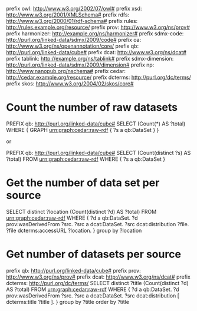 prefix owl: <http://www.w3.org/2002/07/owl#>
prefix xsd: <http://www.w3.org/2001/XMLSchema#>
prefix rdfs: <http://www.w3.org/2000/01/rdf-schema#>
prefix rules: <http://rules.example.org/resource/>
prefix prov: <http://www.w3.org/ns/prov#>
prefix harmonizer: <http://example.org/ns/harmonizer#>
prefix sdmx-code: <http://purl.org/linked-data/sdmx/2009/code#>
prefix oa: <http://www.w3.org/ns/openannotation/core/>
prefix qb: <http://purl.org/linked-data/cube#>
prefix dcat: <http://www.w3.org/ns/dcat#>
prefix tablink: <http://example.org/ns/tablink#>
prefix sdmx-dimension: <http://purl.org/linked-data/sdmx/2009/dimension#>
prefix np: <http://www.nanopub.org/nschema#>
prefix cedar: <http://cedar.example.org/resource/>
prefix dcterms: <http://purl.org/dc/terms/>
prefix skos: <http://www.w3.org/2004/02/skos/core#>
 
# Count the number of raw datasets

PREFIX qb:  <http://purl.org/linked-data/cube#>
SELECT (Count(*) AS ?total) WHERE
{ GRAPH <urn:graph:cedar:raw-rdf> { 
?s a qb:DataSet 
} }

or

PREFIX qb:  <http://purl.org/linked-data/cube#>
SELECT (Count(distinct ?s) AS ?total) FROM <urn:graph:cedar:raw-rdf> WHERE
{  ?s a qb:DataSet  }

# Get the number of data set per source
SELECT distinct ?location (Count(distinct ?d) AS ?total) FROM <urn:graph:cedar:raw-rdf> WHERE {
?d a qb:DataSet.
?d prov:wasDerivedFrom ?src.
?src a dcat:DataSet.
?src dcat:distribution ?file.
?file dcterms:accessURL ?location.
} group by ?location

# Get number of datasets per source
prefix qb: <http://purl.org/linked-data/cube#>
prefix prov: <http://www.w3.org/ns/prov#>
prefix dcat: <http://www.w3.org/ns/dcat#>
prefix dcterms: <http://purl.org/dc/terms/>
SELECT distinct ?title (Count(distinct ?d) AS ?total) FROM <urn:graph:cedar:raw-rdf> WHERE {
	?d a qb:DataSet.
	?d prov:wasDerivedFrom ?src.
	?src a dcat:DataSet.
	?src dcat:distribution [ dcterms:title ?title ].
} group by ?title order by ?title


